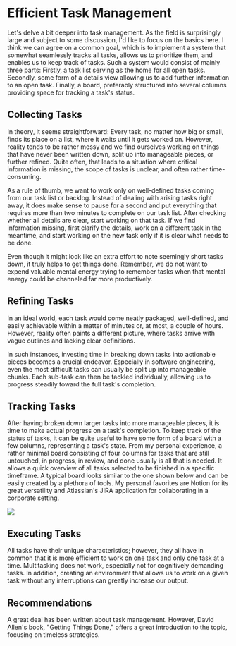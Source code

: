 <!--
date=2023-02-04
topic=Efficiency
summary=Describes an effective task management system for getting stuff done.
-->

# Efficient Task Management

Let's delve a bit deeper into task management. As the field is surprisingly large and subject to some discussion, I'd like to focus on the basics here. I think we can agree on a common goal, which is to implement a system that somewhat seamlessly tracks all tasks, allows us to prioritize them, and enables us to keep track of tasks. Such a system would consist of mainly three parts: Firstly, a task list serving as the home for all open tasks. Secondly, some form of a details view allowing us to add further information to an open task. Finally, a board, preferably structured into several columns providing space for tracking a task's status.

## Collecting Tasks

In theory, it seems straightforward: Every task, no matter how big or small, finds its place on a list, where it waits until it gets worked on. However, reality tends to be rather messy and we find ourselves working on things that have never been written down, split up into manageable pieces, or further refined. Quite often, that leads to a situation where critical information is missing, the scope of tasks is unclear, and often rather time-consuming.

As a rule of thumb, we want to work only on well-defined tasks coming from our task list or backlog. Instead of dealing with arising tasks right away, it does make sense to pause for a second and put everything that requires more than two minutes to complete on our task list. After checking whether all details are clear, start working on that task. If we find information missing, first clarify the details, work on a different task in the meantime, and start working on the new task only if it is clear what needs to be done.

Even though it might look like an extra effort to note seemingly short tasks down, it truly helps to get things done. Remember, we do not want to expend valuable mental energy trying to remember tasks when that mental energy could be channeled far more productively.

## Refining Tasks

In an ideal world, each task would come neatly packaged, well-defined, and easily achievable within a matter of minutes or, at most, a couple of hours. However, reality often paints a different picture, where tasks arrive with vague outlines and lacking clear definitions.

In such instances, investing time in breaking down tasks into actionable pieces becomes a crucial endeavor. Especially in software engineering, even the most difficult tasks can usually be split up into manageable chunks. Each sub-task can then be tackled individually, allowing us to progress steadily toward the full task's completion.

## Tracking Tasks

After having broken down larger tasks into more manageable pieces, it is time to make actual progress on a task's completion. To keep track of the status of tasks, it can be quite useful to have some form of a board with a few columns, representing a task's state. From my personal experience, a rather minimal board consisting of four columns for tasks that are still untouched, in progress, in review, and done usually is all that is needed. It allows a quick overview of all tasks selected to be finished in a specific timeframe. A typical board looks similar to the one shown below and can be easily created by a plethora of tools. My personal favorites are Notion for its great versatility and Atlassian's JIRA application for collaborating in a corporate setting.

<img class='full-width' src='assets/posts/engineering/205-task-management/jira-dashboard.png'>

## Executing Tasks

All tasks have their unique characteristics; however, they all have in common that it is more efficient to work on one task and only one task at a time. Multitasking does not work, especially not for cognitively demanding tasks. In addition, creating an environment that allows us to work on a given task without any interruptions can greatly increase our output.

## Recommendations

A great deal has been written about task management. However, David Allen's book, "Getting Things Done," offers a great introduction to the topic, focusing on timeless strategies.
